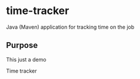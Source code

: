 # time-tracker
Java (Maven) application for tracking time on the job

## Purpose
This just a demo 

Time tracker
